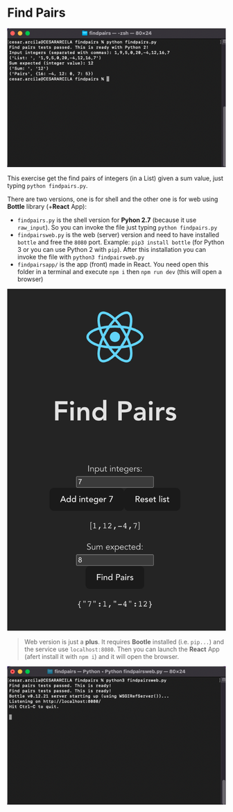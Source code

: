 
# Find Pairs

![](./findpairs.png)

This exercise get the find pairs of integers (in a List) given a sum value, just typing `python findpairs.py`.

There are two versions, one is for shell and the other one is for web using **Bottle** library (+**React** App):

- `findpairs.py` is the shell version for **Pyhon 2.7** (because it use `raw_input`). So you can invoke the file just typing `python findpairs.py`
- `findpairsweb.py` is the web (server) version and need to have installed `bottle` and free the `8080` port. Example: `pip3 install bottle` (for Python 3 or you can use Python 2 with `pip`). After this installation you can invoke the file with `python3 findpairsweb.py`
- `findpairsapp/` is the app (front) made in React. You need open this folder in a terminal and execute `npm i` then `npm run dev` (this will open a browser)

![](./findpairsapp.png)

> Web version is just a **plus**. It requires **Bootle** installed (i.e. `pip...`) and the service use `localhost:8080`. Then you can launch the **React** App (afert install it with `npm i`) and it will open the browser.

![](./findpairsweb.png)
